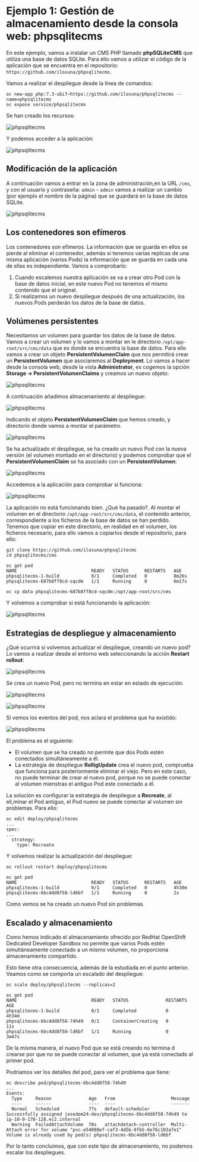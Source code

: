 # Ejemplo 1: Gestión de almacenamiento desde la consola web: phpsqlitecms

En este ejemplo, vamos a instalar un CMS PHP llamado **phpSQLiteCMS** que utiliza una base de datos SQLite. Para ello vamos a utilizar el código de la aplicación que se encuentra en el repositorio: `https://github.com/ilosuna/phpsqlitecms`.

Vamos a realizar el despliegue desde la línea de comandos:

    oc new-app php:7.3-ubi7~https://github.com/ilosuna/phpsqlitecms --name=phpsqlitecms
    oc expose service/phpsqlitecms

Se han creado los recursos:

![phpsqlitecms](img/phpsqlitecms1.png)

Y podemos acceder a la aplicación:

![phpsqlitecms](img/phpsqlitecms2.png)

## Modificación de la aplicación

A continuación vamos a entrar en la zona de administración,en la URL `/cms`, y con el usuario y contraseña: `admin` - `admin` vamos a realizar un cambio (por ejemplo el nombre de la página) que se guardará en la base de datos SQLite.

![phpsqlitecms](img/phpsqlitecms3.png)

## Los contenedores son efímeros

Los contenedores son efímeros. La información que se guarda en ellos se pierde al eliminar el contenedor, además si tenemos varias replicas de una misma aplicación (varios Pods) la información que se guarda en cada una de ellas es independiente. Vamos a comprobarlo:

1. Cuando escalemos nuestra aplicación se va a crear otro Pod con la base de datos inicial, en este nuevo Pod no tenemos el mismo contenido que el original.
2. Si realizamos un nuevo despliegue después de una actualización, los nuevos Pods perderán los datos de la base de datos.

## Volúmenes persistentes

Necesitamos un volumen para guardar los datos de la base de datos. Vamos a crear un volumen y lo vamos a montar en le directorio `/opt/app-root/src/cms/data` que es donde se encuentra la base de datos. Para ello vamos a crear un objeto **PersistentVolumenClaim** que nos permitirá crear un **PersistentVolumen** que asociaremos al **Deployment**. Lo vamos a hacer desde la consola web, desde la vista **Administrator**, es cogemos la opción **Storage -> PersistentVolumenClaims** y creamos un nuevo objeto:

![phpsqlitecms](img/phpsqlitecms4.png)

A continuación añadimos almacenamiento al despliegue:

![phpsqlitecms](img/phpsqlitecms5.png)

Indicando el objeto **PersistentVolumenClaim** que hemos creado, y directorio donde vamos a montar el parámetro.

![phpsqlitecms](img/phpsqlitecms6.png)

Se ha actualizado el despliegue, se ha creado un nuevo Pod con la nueva versión (el volumen montado en el directorio) y podemos comprobar que el **PersistentVolumenClaim** se ha asociado con un **PersistentVolumen**:

![phpsqlitecms](img/phpsqlitecms12.png)

Accedemos a la aplicación para comprobar si funciona:

![phpsqlitecms](img/phpsqlitecms7.png)

La aplicación no está funcionando bien. ¿Qué ha pasado?. Al montar el volumen en el directorio `/opt/app-root/src/cms/data`, el contenido anterior, correspondiente a los ficheros de la base de datos se han perdido. Tenemos que copiar en este directorio, en realidad en el volumen, los ficheros necesario, para ello vamos a copiarlos desde el repositorio, para ello:

    git clone https://github.com/ilosuna/phpsqlitecms
    cd phpsqlitecms/cms

    oc get pod
    NAME                            READY   STATUS      RESTARTS   AGE
    phpsqlitecms-1-build            0/1     Completed   0          8m26s
    phpsqlitecms-687b8ff8cd-sqcdm   1/1     Running     0          6m17s

    oc cp data phpsqlitecms-687b8ff8cd-sqcdm:/opt/app-root/src/cms

Y volvemos a comprobar si está funcionando la aplicación:

![phpsqlitecms](img/phpsqlitecms2.png)

## Estrategias de despliegue y almacenamiento

¿Qué ocurrirá si volvemos actualizar el despliegue, creando un nuevo pod? Lo vamos a realizar desde el entorno web seleccionando la acción **Restart rollout**:

![phpsqlitecms](img/phpsqlitecms8.png)

Se crea un nuevo Pod, pero no termina en estar en estado de ejecución:

![phpsqlitecms](img/phpsqlitecms9.png)

![phpsqlitecms](img/phpsqlitecms10.png)

Si vemos los eventos del pod, nos aclara el problema que ha existido:

![phpsqlitecms](img/phpsqlitecms11.png)

El problema es el siguiente:

* El volumen que se ha creado no permite que dos Pods estén conectados simultáneamente a él.
* La estrategia de despliegue **RolligUpdate** crea el nuevo pod, comprueba que funciona para posteriormente eliminar el viejo. Pero en este caso, no puede terminar de crear el nuevo pod, porque no se puede conectar al volumen mienstras el antiguo Pod este conectado a él.

La solución es configurar la estrategia de despliegue a **Recreate**, al eli,minar el Pod antiguo, el Pod nuevo se puede conectar al volumen sin problemas. Para ello:

    oc edit deploy/phpsqlitecms
    ...
    spec:
    ...
      strategy:
        type: Recreate

Y volvemos realizar la actualización del despliegue:

    oc rollout restart deploy/phpsqlitecms

    oc get pod
    NAME                            READY   STATUS      RESTARTS   AGE
    phpsqlitecms-1-build            0/1     Completed   0          4h30m
    phpsqlitecms-6bc4dd8f58-ld6bf   1/1     Running     0          2s

Como vemos se ha creado un nuevo Pod sin problemas.

## Escalado y almacenamiento

Como hemos indicado el almacenamiento ofrecido por RedHat OpenShift Dedicated Developer Sandbox no permite que varios Pods estén simultáneamente conectado a un mismo volumen, no proporciona almacenamiento compartido.

Esto tiene otra consecuencia, además de la estudiada en el punto anterior. Veamos como se comporta un escalado del despliegue:

    oc scale deploy/phpsqlitecms --replicas=2

    oc get pod
    NAME                            READY   STATUS              RESTARTS   AGE
    phpsqlitecms-1-build            0/1     Completed           0          4h34m
    phpsqlitecms-6bc4dd8f58-74h49   0/1     ContainerCreating   0          11s
    phpsqlitecms-6bc4dd8f58-ld6bf   1/1     Running             0          3m47s

De la misma manera, el nuevo Pod que se está creando no termina d crearse por que no se puede conectar al volumen, que ya está conectado al primer pod.

Podríamos ver los detalles del pod, para ver el problema que tiene:

    oc describe pod/phpsqlitecms-6bc4dd8f58-74h49
    ...
    Events:
      Type     Reason              Age   From                     Message
      ----     ------              ----  ----                     -------
      Normal   Scheduled           77s   default-scheduler        Successfully assigned josedom24-dev/phpsqlitecms-6bc4dd8f58-74h49 to ip-10-0-178-128.ec2.internal
      Warning  FailedAttachVolume  78s   attachdetach-controller  Multi-Attach error for volume "pvc-e54088ef-caf3-4d5b-8fb5-6e76c103a7e1" Volume is already used by pod(s) phpsqlitecms-6bc4dd8f58-ld6bf

Por lo tanto concluimos, que con este tipo de almacenamiento, no podemos escalar los despliegues.
